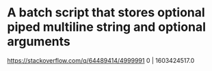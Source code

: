 # A batch script that stores optional piped multiline string and optional arguments
https://stackoverflow.com/q/64489414/4999991
0 | 1603424517.0

